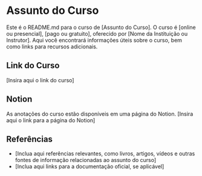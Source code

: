 # Assunto do Curso

Este é o README.md para o curso de [Assunto do Curso]. O curso é [online ou presencial], [pago ou gratuito], oferecido por [Nome da Instituição ou Instrutor]. Aqui você encontrará informações úteis sobre o curso, bem como links para recursos adicionais.

## Link do Curso

[Insira aqui o link do curso]

## Notion

As anotações do curso estão disponíveis em uma página do Notion. [Insira aqui o link para a página do Notion]

## Referências

- [Inclua aqui referências relevantes, como livros, artigos, vídeos e outras fontes de informação relacionadas ao assunto do curso]
- [Inclua aqui links para a documentação oficial, se aplicável]

